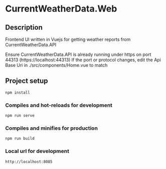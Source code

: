 # CurrentWeatherData.Web

## Description
Frontend UI written in Vuejs for getting weather reports from CurrentWeatherData.API

Ensure CurrentWeatherData.API is already running under https on port 44313 (https://localhost:44313) 
If the port or protocol changes, edit the Api Base Uri in ./src/components/Home.vue to match

## Project setup
```
npm install
```

### Compiles and hot-reloads for development
```
npm run serve
```

### Compiles and minifies for production
```
npm run build
```

### Local url for development
```
http://localhost:8085
```

